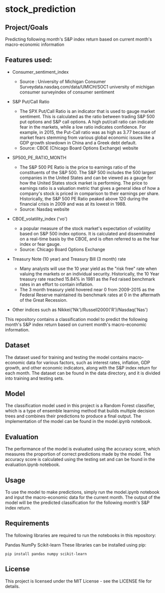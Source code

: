 # stock_prediction

## Project/Goals 
Predicting following month's S&P index return based on current month's macro-economic information 

## Features used:
 - Consumer_sentiment_index
    - Source : University of Michigan Consumer Surveydata.nasdaq.com/data/UMICH/SOC1 university of michigan consumer surveyindex of consumer sentiment

- S&P Put/Call Ratio
    - The SPX Put/Call Ratio is an indicator that is used to gauge market sentiment. This is calculated as the ratio between trading S&P 500 put options and S&P call options. A high put/call ratio can indicate fear in the markets, while a low ratio indicates confidence. For example, in 2015, the Put-Call ratio was as high as 3.77 because of market fears stemming from various global economic issues like a GDP growth slowdown in China and a Greek debt default.  
    - Source: CBOE (Chicago Board Options Exchange) website 

- SP500_PE_RATIO_MONTH
    - The S&P 500 PE Ratio is the price to earnings ratio of the constituents of the S&P 500. The S&P 500 includes the 500 largest companies in the United States and can be viewed as a gauge for how the United States stock market is performing. The price to earnings ratio is a valuation metric that gives a general idea of how a company's stock is priced in comparison to their earnings per share. Historically, the S&P 500 PE Ratio peaked above 120 during the financial crisis in 2009 and was at its lowest in 1988.  
    - Source: Nasdaq website
    
- CBOE_volatility_index ('vo')
    - a popular measure of the stock market's expectation of volatility based on S&P 500 index options. It is calculated and disseminated on a real-time basis by the CBOE, and is often referred to as the fear index or fear gauge.
    - Source:  Chicago Board Options Exchange

- Treasury Note (10 year) and Treasury Bill (3 month) rate
    - Many analysts will use the 10 year yield as the "risk free" rate when valuing the markets or an individual security. Historically, the 10 Year treasury rate reached 15.84% in 1981 as the Fed raised benchmark rates in an effort to contain inflation.
    - The 3 month treasury yield hovered near 0 from 2009-2015 as the Federal Reserve maintained its benchmark rates at 0 in the aftermath of the Great Recession.
    
- Other indices such as Nikkei('Nk')/Russell2000('R')/Nasdaq('Nas')


This repository contains a classification model to predict the following month's S&P index return based on current month's macro-economic information.

## Dataset
The dataset used for training and testing the model contains macro-economic data for various factors, such as interest rates, inflation, GDP growth, and other economic indicators, along with the S&P index return for each month. The dataset can be found in the data directory, and it is divided into training and testing sets.

## Model
The classification model used in this project is a Random Forest classifier, which is a type of ensemble learning method that builds multiple decision trees and combines their predictions to produce a final output. The implementation of the model can be found in the model.ipynb notebook.

## Evaluation
The performance of the model is evaluated using the accuracy score, which measures the proportion of correct predictions made by the model. The accuracy score is calculated using the testing set and can be found in the evaluation.ipynb notebook.

## Usage
To use the model to make predictions, simply run the model.ipynb notebook and input the macro-economic data for the current month. The output of the model will be the predicted classification for the following month's S&P index return.

## Requirements
The following libraries are required to run the notebooks in this repository:

Pandas
NumPy
Scikit-learn
These libraries can be installed using pip:

`pip install pandas numpy scikit-learn` 

## License
This project is licensed under the MIT License - see the LICENSE file for details.